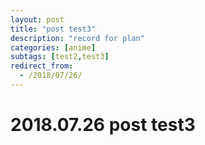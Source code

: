 ```yaml
---
layout: post
title: "post test3"
description: "record for plan"
categories: [anime]
subtags: [test2,test3]
redirect_from:
  - /2018/07/26/
---
```


# 2018.07.26 post test3